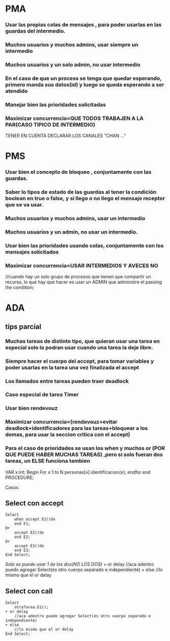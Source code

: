 # PMA 
### Usar las propias colas de mensajes , para poder usarlas en las guardas del intermedio.
### Muchos usuarios y muchos admins, usar siempre un intermedio
### Muchos usuarios y un solo admin, no usar intermedio
### En el caso de que un process se tenga que quedar esperando, primero manda sus datos(id) y luego se queda esperando a ser atendido
### Manejar bien las prioridades solicitadas
### Maximizar concurrencia=QUE TODOS TRABAJEN A LA PAR(CASO TIPICO DE INTERMEDIO)

TENER EN CUENTA DECLARAR LOS CANALES "CHAN ..."

# PMS
### Usar bien el concepto de bloqueo , conjuntamente con las guardas.
### Saber lo tipos de estado de las guardas al tener la condición boolean en true o false, y si llego o no llego el mensaje receptor que se va usar.
### Muchos usuarios y muchos admins, usar un intermedio
### Muchos usuarios y un admin, no usar un intermedio.
### Usar bien las prioridades usando colas, conjuntamente con los mensajes solicitados
### Maximizar concurrencia=USAR INTERMEDIOS Y AVECES NO

//cuando hay un solo grupo de procesos que tienen que compartir un recurso, lo que hay que hacer es usar un ADMIN que administre el passing the condition;

# ADA
## tips parcial
### Muchas tareas de distinto tipo, que quieran usar una tarea en especial solo la podran usar cuando una tarea la deje libre.
### Siempre hacer el cuerpo del accept, para tomar variables y poder usarlas en la tarea una vez finalizada el accept
### Los llamados entre tareas pueden traer deadlock
### Caso especial de tarea Timer
### Usar bien rendevouz
### Maximizar concurrencia=(rendevouz+evitar deadlock+identificadores para las tareas+bloquear a los demas, para usar la seccion critica con el accept)
### Para el caso de prioridades se usan los when y muchos or (POR QUE PUEDE HABER MUCHAS TAREAS) ,pero si solo fueran dos tareas, un ELSE funciona tambien

VAR 
    x:int; 
Begin
    For x:1 to N
        personas[x].identificacion(x);
    endfor
end PROCEDURE;

Casos
## Select con accept
    Select 
        when accept E1()do
        end E1;
    Or 
        accept E2()do 
        end E2; 
    Or 
        accept E3()do
        end E3;
    End Select;

*Solo se puede usar 1 de los dos(NO LOS DOS)* 
    + or delay 
        //aca adentro puedo agregar Select(es otro cuerpo separado e independiente) 
    + else 
        //lo mismo que el or delay

## Select con call 
    Select 
        otraTarea.E1(); 
    + or delay 
        //aca adentro puedo agregar Select(es otro cuerpo separado e independiente) 
    + else 
        //lo mismo que el or delay
    End Select;